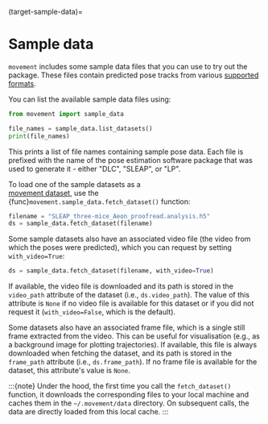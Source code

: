 (target-sample-data)=
# Sample data

`movement` includes some sample data files that you can use to
try out the package. These files contain predicted pose tracks from
various [supported formats](target-supported-formats).

You can list the available sample data files using:

```python
from movement import sample_data

file_names = sample_data.list_datasets()
print(file_names)
```

This prints a list of file names containing sample pose data.
Each file is prefixed with the name of the pose estimation software package
that was used to generate it - either "DLC", "SLEAP", or "LP".

To load one of the sample datasets as a  
[movement dataset](target-dataset), use the  
{func}`movement.sample_data.fetch_dataset()` function:

```python
filename = "SLEAP_three-mice_Aeon_proofread.analysis.h5"
ds = sample_data.fetch_dataset(filename)
```
Some sample datasets also have an associated video file
(the video from which the poses were predicted),
which you can request by setting `with_video=True`:

```python
ds = sample_data.fetch_dataset(filename, with_video=True)
```

If available, the video file is downloaded and its path is stored
in the `video_path` attribute of the dataset (i.e., `ds.video_path`).
The value of this attribute is `None` if no video file is
available for this dataset or if you did not request it
(`with_video=False`, which is the default).

Some datasets also have an associated frame file, which is a single
still frame extracted from the video. This can be useful for visualisation
(e.g., as a background image for plotting trajectories). If available,
this file is always downloaded when fetching the dataset,
and its path is stored in the `frame_path` attribute
(i.e., `ds.frame_path`). If no frame file is available for the dataset,
this attribute's value is `None`.

:::{note}
Under the hood, the first time you call the `fetch_dataset()` function,
it downloads the corresponding files to your local machine and caches them
in the `~/.movement/data` directory. On subsequent calls, the data are directly
loaded from this local cache.
:::
